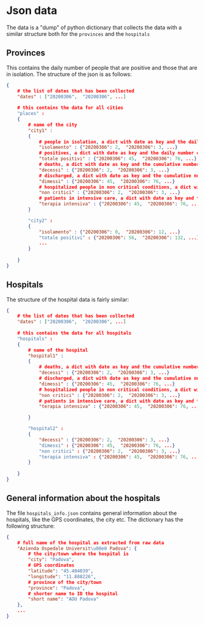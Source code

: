 # Json data

The data is a "dump" of python dictionary that collects the data with a similar structure both for the `provinces` and the `hospitals`

## Provinces

This contains the daily number of people that are positive and those that are in isolation.
The structure of the json is as follows:

```json
{
    # the list of dates that has been collected
    "dates" : ["20200306",  "20200306", ...]
    
    # this contains the data for all cities
    "places" : 
    {
        # name of the city
        "city1" : 
        {
            # people in isolation, a dict with date as key and the daily number of people in isolation as value
            "isolamento" : {"20200306": 2,  "20200306": 3, ...}
            # positives, a dict with date as key and the daily number of positive persons
            "totale positivi" : {"20200306": 45,  "20200306": 76, ...}
            # deaths, a dict with date as key and the cumulative number of death patients
            "decessi" : {"20200306": 2,  "20200306": 3, ...}
            # discharged, a dict with date as key and the cumulative number of discharged patients
            "dimessi" : {"20200306": 45,  "20200306": 76, ...}
            # hospitalized people in non critical conditions, a dict with date as key and the daily number of people 
            "non critici" : {"20200306": 2,  "20200306": 3, ...}
            # patients in intensive care, a dict with date as key and the daily number patients in intensive care
            "terapia intensiva" : {"20200306": 45,  "20200306": 76, ...}
        } 

        "city2" : 
        {
            "isolamento" : {"20200306": 0,  "20200306": 12, ...}
            "totale positivi" : {"20200306": 56,  "20200306": 132, ...}
            ...
        }     
   
    } 
}
```

## Hospitals

The structure of the hospital data is fairly similar:

```json
{
    # the list of dates that has been collected
    "dates" : ["20200306",  "20200306", ...]
    
    # this contains the data for all hospitals
    "hospitals" : 
    {
        # name of the hospital
        "hospital1" : 
        {
            # deaths, a dict with date as key and the cumulative number of death patients
            "decessi" : {"20200306": 2,  "20200306": 3, ...}
            # discharged, a dict with date as key and the cumulative number of discharged patients
            "dimessi" : {"20200306": 45,  "20200306": 76, ...}
            # hospitalized people in non critical conditions, a dict with date as key and the daily number of people 
            "non critici" : {"20200306": 2,  "20200306": 3, ...}
            # patients in intensive care, a dict with date as key and the daily number patients in intensive care
            "terapia intensiva" : {"20200306": 45,  "20200306": 76, ...}

        } 

        "hospital2" : 
        {
            "decessi" : {"20200306": 2,  "20200306": 3, ...}
            "dimessi" : {"20200306": 45,  "20200306": 76, ...}
            "non critici" : {"20200306": 2,  "20200306": 3, ...}
            "terapia intensiva" : {"20200306": 45,  "20200306": 76, ...}
        }     
   
    } 
}
```

## General information about the hospitals

The file `hospitals_info.json` contains general information about the hospitals, like the GPS coordinates, the city etc.
The dictionary has the following structure:

```json
{
    # full name of the hospital as extracted from raw data
    "Azienda Ospedale Universit\u00e0 Padova": {
        # the city/town where the hospital is  
        "city": "Padova",
        # GPS coordinates
        "latitude": "45.404039",
        "longitude": "11.888226",
        # province of the city/town
        "province": "Padova",
        # shorter name to ID the hospital
        "short name": "AOU Padova"
    },
    ...
}
```